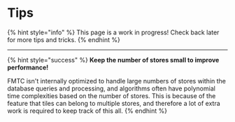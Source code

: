 # Tips

{% hint style="info" %}
This page is a work in progress! Check back later for more tips and tricks.
{% endhint %}

***

{% hint style="success" %}
**Keep the number of stores small to improve performance!**

FMTC isn't internally optimized to handle large numbers of stores within the database queries and processing, and algorithms often have polynomial time complexities based on the number of stores. This is because of the feature that tiles can belong to multiple stores, and therefore a lot of extra work is required to keep track of this all.
{% endhint %}
